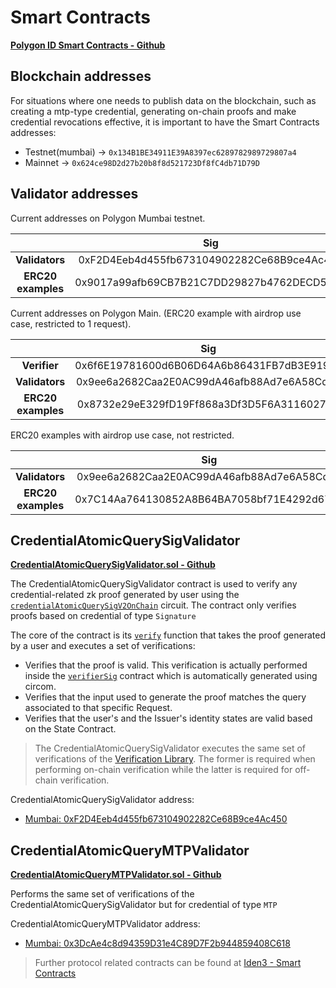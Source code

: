 # Smart Contracts

<a href="https://github.com/0xPolygonID/contracts" target="_blank">**Polygon ID Smart Contracts - Github**</a>

## Blockchain addresses

For situations where one needs to publish data on the blockchain, such as creating a mtp-type credential, generating on-chain proofs and make credential revocations effective, it is important to have the Smart Contracts addresses:

- Testnet(mumbai) -> `0x134B1BE34911E39A8397ec6289782989729807a4`
- Mainnet -> `0x624ce98D2d27b20b8f8d521723Df8fC4db71D79D`

## Validator addresses
Current addresses on Polygon Mumbai testnet.

|                    |                    Sig                     |                    MTP                    |
|:------------------:|:------------------------------------------:|:-----------------------------------------:|
|   **Validators**   |0xF2D4Eeb4d455fb673104902282Ce68B9ce4Ac450  |0x3DcAe4c8d94359D31e4C89D7F2b944859408C618 |
| **ERC20 examples** |0x9017a99afb69CB7B21C7DD29827b4762DECD53FD  |0x3Bf7f4774DC3f92431fA690fa000f636562dCC18 |


Current addresses on Polygon Main. (ERC20 example with airdrop use case, restricted to 1 request).

|                    |                    Sig                     |                  MTP                      |
|:------------------:|:------------------------------------------:|:-----------------------------------------:|
|   **Verifier**     |0x6f6E19781600d6B06D64A6b86431FB7dB3E919e0  |0x9DB901F3AFdAAA73F5B2123B186F566fA3Ed1551 |
|  **Validators**    |0x9ee6a2682Caa2E0AC99dA46afb88Ad7e6A58Cd1b  |0x5f24dD9FbEa358B9dD96daA281e82160fdefD3CD |
| **ERC20 examples** |0x8732e29eE329fD19Ff868a3Df3D5F6A3116027A2  |0x5c31BB88AA57C69FF537C5d86102246D61712C90 |


ERC20 examples with airdrop use case, not restricted.

|                    |                    Sig                     |                    MTP                    |
|:------------------:|:------------------------------------------:|:-----------------------------------------:|
|   **Validators**   |0x9ee6a2682Caa2E0AC99dA46afb88Ad7e6A58Cd1b  |0x5f24dD9FbEa358B9dD96daA281e82160fdefD3CD |
| **ERC20 examples** |0x7C14Aa764130852A8B64BA7058bf71E4292d677F  |0xa3Bc012FCf034bee8d16161730CE4eAb34C35100 |

## CredentialAtomicQuerySigValidator

<a href="https://github.com/0xPolygonID/contracts/blob/main/contracts/validators/CredentialAtomicQuerySigValidator.sol" target="_blank">**CredentialAtomicQuerySigValidator.sol - Github**</a>

The CredentialAtomicQuerySigValidator contract is used to verify any credential-related zk proof generated by user using the <a href="https://docs.iden3.io/protocol/main-circuits/#credentialAtomicQuerySigV2OnChain" target="_blank">`credentialAtomicQuerySigV2OnChain`</a> circuit. The contract only verifies proofs based on credential of type `Signature`

The core of the contract is its <a href="https://github.com/0xPolygonID/contracts/blob/main/contracts/validators/CredentialAtomicQuerySigValidator.sol#L41" target="_blank">`verify`</a> function that takes the proof generated by a user and executes a set of verifications:

- Verifies that the proof is valid. This verification is actually performed inside the 
<a href="https://github.com/0xPolygonID/contracts/blob/main/contracts/verifiers/circuits/verifierSig.sol" target="_blank">`verifierSig`</a> contract which is automatically generated using circom.
- Verifies that the input used to generate the proof matches the query associated to that specific Request.
- Verifies that the user's and the Issuer's identity states are valid based on the State Contract.

> The CredentialAtomicQuerySigValidator executes the same set of verifications of the [Verification Library](../verifier/verification-library/verification-api-guide.md#verification---under-the-hood). The former is required when performing on-chain verification while the latter is required for off-chain verification.

CredentialAtomicQuerySigValidator address:

- <a href="https://mumbai.polygonscan.com/address/0xF2D4Eeb4d455fb673104902282Ce68B9ce4Ac450" target="_blank">Mumbai: 0xF2D4Eeb4d455fb673104902282Ce68B9ce4Ac450</a>

## CredentialAtomicQueryMTPValidator

<a href="https://github.com/0xPolygonID/contracts/blob/main/contracts/validators/CredentialAtomicQueryMTPValidator.sol" target="_blank">**CredentialAtomicQueryMTPValidator.sol - Github**</a>

Performs the same set of verifications of the CredentialAtomicQuerySigValidator but for credential of type `MTP`

CredentialAtomicQueryMTPValidator address:

- <a href="https://mumbai.polygonscan.com/address/0x3DcAe4c8d94359D31e4C89D7F2b944859408C618" target="_blank">Mumbai: 0x3DcAe4c8d94359D31e4C89D7F2b944859408C618</a>

> Further protocol related contracts can be found at <a href="https://docs.iden3.io/contracts/state/" target="_blank">Iden3 - Smart Contracts</a>
